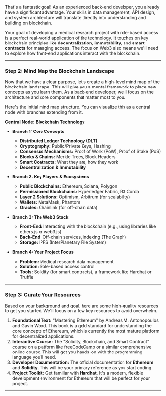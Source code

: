 That's a fantastic goal! As an experienced back-end developer, you already have a significant advantage. Your skills in data management, API design, and system architecture will translate directly into understanding and building on blockchain.

Your goal of developing a medical research project with role-based access is a perfect real-world application of the technology. It touches on key blockchain principles like **decentralization**, **immutability**, and **smart contracts** for managing access. The focus on Web3 also means we'll need to explore how front-end applications interact with the blockchain.

---

### **Step 2: Mind Map the Blockchain Landscape**

Now that we have a clear purpose, let's create a high-level mind map of the blockchain landscape. This will give you a mental framework to place new concepts as you learn them. As a back-end developer, we'll focus on the architecture and core components that matter most to you.

Here's the initial mind map structure. You can visualize this as a central node with branches extending from it.

**Central Node:** **Blockchain Technology**

* **Branch 1: Core Concepts**
    * **Distributed Ledger Technology (DLT)**
    * **Cryptography:** Public/Private Keys, Hashing
    * **Consensus Mechanisms:** Proof of Work (PoW), Proof of Stake (PoS)
    * **Blocks & Chains:** Merkle Trees, Block Headers
    * **Smart Contracts:** What they are, how they work
    * **Decentralization & Immutability**

* **Branch 2: Key Players & Ecosystems**
    * **Public Blockchains:** Ethereum, Solana, Polygon
    * **Permissioned Blockchains:** Hyperledger Fabric, R3 Corda
    * **Layer 2 Solutions:** Optimism, Arbitrum (for scalability)
    * **Wallets:** MetaMask, Phantom
    * **Oracles:** Chainlink (for off-chain data)

* **Branch 3: The Web3 Stack**
    * **Front-End:** Interacting with the blockchain (e.g., using libraries like ethers.js or web3.js)
    * **Back-End:** Off-chain services, indexing (The Graph)
    * **Storage:** IPFS (InterPlanetary File System)

* **Branch 4: Your Project Focus**
    * **Problem:** Medical research data management
    * **Solution:** Role-based access control
    * **Tools:** Solidity (for smart contracts), a framework like Hardhat or Truffle

---

### **Step 3: Curate Your Resources**

Based on your background and goal, here are some high-quality resources to get you started. We'll focus on a few key resources to avoid overwhelm.

1.  **Foundational Text:** "Mastering Ethereum" by Andreas M. Antonopoulos and Gavin Wood. This book is a gold standard for understanding the core concepts of Ethereum, which is currently the most mature platform for decentralized applications.
2.  **Interactive Course:** The "Solidity, Blockchain, and Smart Contract" course on a platform like freeCodeCamp or a similar comprehensive online course. This will get you hands-on with the programming language you'll need.
3.  **Developer Documentation:** The official documentation for **Ethereum** and **Solidity**. This will be your primary reference as you start coding.
4.  **Project Toolkit:** Get familiar with **Hardhat**. It's a modern, flexible development environment for Ethereum that will be perfect for your project.

---
